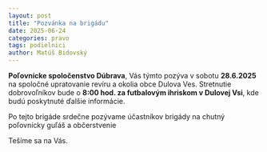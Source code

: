 ```yaml
---
layout: post
title: "Pozvánka na brigádu"
date: 2025-06-24
categories: pravo 
tags: podielnici 
author: Matúš Bidovský  
---
```


**Poľovnícke spoločenstvo Dúbrava**, Vás týmto pozýva v sobotu **28.6.2025** na spoločné upratovanie
revíru a okolia obce Dulova Ves. Stretnutie dobrovoľníkov bude o **8:00 hod. za futbalovým
ihriskom v Dulovej Vsi**, kde budú poskytnuté ďalšie informácie.

Po tejto brigáde srdečne pozývame účastníkov brigády na chutný poľovnícky guľáš a občerstvenie

Tešíme sa na Vás.
